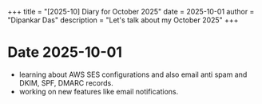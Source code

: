+++
title = "[2025-10] Diary for October 2025"
date = 2025-10-01
author = "Dipankar Das"
description = "Let's talk about my October 2025"
+++

# Date 2025-10-01
* learning about AWS SES configurations and also email anti spam and DKIM, SPF, DMARC records.
* working on new features like email notifications.
